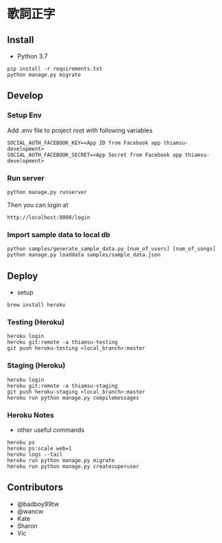 # 歌詞正字

## Install

* Python 3.7

```
pip install -r requirements.txt
python manage.py migrate
```

## Develop

### Setup Env

Add .env file to project root with following variables
```
SOCIAL_AUTH_FACEBOOK_KEY=<App ID from Facebook app thiamsu-development>
SOCIAL_AUTH_FACEBOOK_SECRET=<App Secret from Facebook app thiamsu-development>
```

### Run server
```
python manage.py runserver
```

Then you can login at
```
http://localhost:8000/login
```

### Import sample data to local db
```
python samples/generate_sample_data.py [num_of_users] [num_of_songs]
python manage.py loaddata samples/sample_data.json
```

## Deploy

* setup
```shell
brew install heroku
```

### Testing (Heroku)
```
heroku login
heroku git:remote -a thiamsu-testing
git push heroku-testing <local_branch>:master
```

### Staging (Heroku)
```
heroku login
heroku git:remote -a thiamsu-staging
git push heroku-staging <local_branch>:master
heroku run python manage.py compilemessages
```

### Heroku Notes
* other useful commands
```
heroku ps
heroku ps:scale web=1
heroku logs --tail
heroku run python manage.py migrate
heroku run python manage.py createsuperuser
```

## Contributors
* @badboy99tw
* @wancw
* Kate
* Sharon
* Vic
